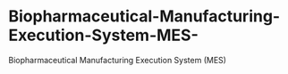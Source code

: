 # Biopharmaceutical-Manufacturing-Execution-System-MES-
Biopharmaceutical Manufacturing Execution System (MES)
